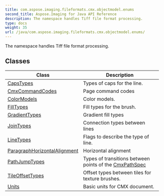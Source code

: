 ```yaml
---
title: com.aspose.imaging.fileformats.cmx.objectmodel.enums
second_title: Aspose.Imaging for Java API Reference
description: The namespace handles Tiff file format processing.
type: docs
weight: 35
url: /java/com.aspose.imaging.fileformats.cmx.objectmodel.enums/
---
```


The namespace handles Tiff file format processing.


## Classes

| Class | Description |
| --- | --- |
| [CapsTypes](../com.aspose.imaging.fileformats.cmx.objectmodel.enums/capstypes) | Types of caps for the line. |
| [CmxCommandCodes](../com.aspose.imaging.fileformats.cmx.objectmodel.enums/cmxcommandcodes) | Page command codes |
| [ColorModels](../com.aspose.imaging.fileformats.cmx.objectmodel.enums/colormodels) | Color models. |
| [FillTypes](../com.aspose.imaging.fileformats.cmx.objectmodel.enums/filltypes) | Fill types for the brush. |
| [GradientTypes](../com.aspose.imaging.fileformats.cmx.objectmodel.enums/gradienttypes) | Gradient fill types |
| [JoinTypes](../com.aspose.imaging.fileformats.cmx.objectmodel.enums/jointypes) | Connection types between lines |
| [LineTypes](../com.aspose.imaging.fileformats.cmx.objectmodel.enums/linetypes) | Flags to describe the type of line. |
| [ParagraphHorizontalAlignment](../com.aspose.imaging.fileformats.cmx.objectmodel.enums/paragraphhorizontalalignment) | Horizontal alignment |
| [PathJumpTypes](../com.aspose.imaging.fileformats.cmx.objectmodel.enums/pathjumptypes) | Types of transitions between points of the [CmxPathSpec](../com.aspose.imaging.fileformats.cmx.objectmodel.specs/cmxpathspec) |
| [TileOffsetTypes](../com.aspose.imaging.fileformats.cmx.objectmodel.enums/tileoffsettypes) | Offset types between tiles for texture brushes. |
| [Units](../com.aspose.imaging.fileformats.cmx.objectmodel.enums/units) | Basic units for CMX document. |
